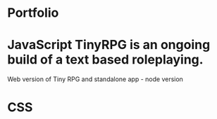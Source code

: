 # Portfolio
# JavaScript TinyRPG is an ongoing build of a text based roleplaying.
Web version of Tiny RPG and standalone app - node version
# CSS
